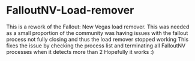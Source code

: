 # FalloutNV-Load-remover

This is a rework of the Fallout: New Vegas load remover.
This was needed as a small proportion of the community was having issues with the fallout process not fully closing and thus the load remover stopped working
This fixes the issue by checking the process list and terminating all FalloutNV processes when it detects more than 2
Hopefully it works :)
